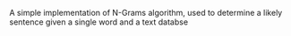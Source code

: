 A simple implementation of N-Grams algorithm, used to determine a likely sentence given a single word and a text databse
